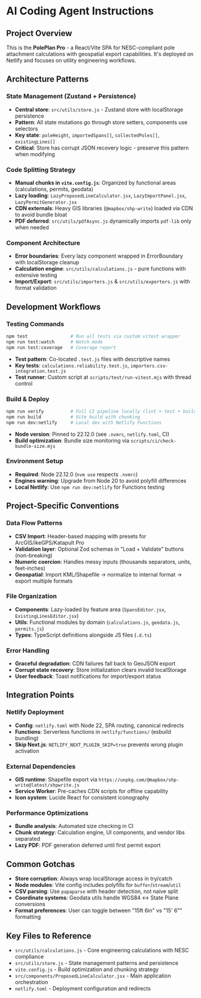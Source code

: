 # AI Coding Agent Instructions

## Project Overview
This is the **PolePlan Pro** - a React/Vite SPA for NESC-compliant pole attachment calculations with geospatial export capabilities. It's deployed on Netlify and focuses on utility engineering workflows.

## Architecture Patterns

### State Management (Zustand + Persistence)
- **Central store**: `src/utils/store.js` - Zustand store with localStorage persistence
- **Pattern**: All state mutations go through store setters, components use selectors
- **Key state**: `poleHeight`, `importedSpans[]`, `collectedPoles[]`, `existingLines[]`
- **Critical**: Store has corrupt JSON recovery logic - preserve this pattern when modifying

### Code Splitting Strategy
- **Manual chunks in `vite.config.js`**: Organized by functional areas (calculations, permits, geodata)
- **Lazy loading**: `LazyProposedLineCalculator.jsx`, `LazyImportPanel.jsx`, `LazyPermitGenerator.jsx`
- **CDN externals**: Heavy GIS libraries (`@mapbox/shp-write`) loaded via CDN to avoid bundle bloat
- **PDF deferred**: `src/utils/pdfAsync.js` dynamically imports `pdf-lib` only when needed

### Component Architecture
- **Error boundaries**: Every lazy component wrapped in ErrorBoundary with localStorage cleanup
- **Calculation engine**: `src/utils/calculations.js` - pure functions with extensive testing
- **Import/Export**: `src/utils/importers.js` & `src/utils/exporters.js` with format validation

## Development Workflows

### Testing Commands
```bash
npm test                # Run all tests via custom vitest wrapper
npm run test:watch      # Watch mode
npm run test:coverage   # Coverage report
```
- **Test pattern**: Co-located `.test.js` files with descriptive names
- **Key tests**: `calculations.reliability.test.js`, `importers.csv-integration.test.js`
- **Test runner**: Custom script at `scripts/test/run-vitest.mjs` with thread control

### Build & Deploy
```bash
npm run verify          # Full CI pipeline locally (lint + test + build + bundle check)
npm run build           # Vite build with chunking
npm run dev:netlify     # Local dev with Netlify Functions
```
- **Node version**: Pinned to 22.12.0 (see `.nvmrc`, `netlify.toml`, CI)
- **Build optimization**: Bundle size monitoring via `scripts/ci/check-bundle-size.mjs`

### Environment Setup
- **Required**: Node 22.12.0 (`nvm use` respects `.nvmrc`)
- **Engines warning**: Upgrade from Node 20 to avoid polyfill differences
- **Local Netlify**: Use `npm run dev:netlify` for Functions testing

## Project-Specific Conventions

### Data Flow Patterns
- **CSV Import**: Header-based mapping with presets for ArcGIS/ikeGPS/Katapult Pro
- **Validation layer**: Optional Zod schemas in "Load + Validate" buttons (non-breaking)
- **Numeric coercion**: Handles messy inputs (thousands separators, units, feet-inches)
- **Geospatial**: Import KML/Shapefile → normalize to internal format → export multiple formats

### File Organization
- **Components**: Lazy-loaded by feature area (`SpansEditor.jsx`, `ExistingLinesEditor.jsx`)
- **Utils**: Functional modules by domain (`calculations.js`, `geodata.js`, `permits.js`)
- **Types**: TypeScript definitions alongside JS files (`.d.ts`)

### Error Handling
- **Graceful degradation**: CDN failures fall back to GeoJSON export
- **Corrupt state recovery**: Store initialization clears invalid localStorage
- **User feedback**: Toast notifications for import/export status

## Integration Points

### Netlify Deployment
- **Config**: `netlify.toml` with Node 22, SPA routing, canonical redirects
- **Functions**: Serverless functions in `netlify/functions/` (esbuild bundling)
- **Skip Next.js**: `NETLIFY_NEXT_PLUGIN_SKIP=true` prevents wrong plugin activation

### External Dependencies
- **GIS runtime**: Shapefile export via `https://unpkg.com/@mapbox/shp-write@latest/shpwrite.js`
- **Service Worker**: Pre-caches CDN scripts for offline capability
- **Icon system**: Lucide React for consistent iconography

### Performance Optimizations
- **Bundle analysis**: Automated size checking in CI
- **Chunk strategy**: Calculation engine, UI components, and vendor libs separated
- **Lazy PDF**: PDF generation deferred until first permit export

## Common Gotchas
- **Store corruption**: Always wrap localStorage access in try/catch
- **Node modules**: Vite config includes polyfills for `buffer`/`stream`/`util`
- **CSV parsing**: Use `papaparse` with header detection, not naive split
- **Coordinate systems**: Geodata utils handle WGS84 ↔ State Plane conversions
- **Format preferences**: User can toggle between "15ft 6in" vs "15' 6"" formatting

## Key Files to Reference
- `src/utils/calculations.js` - Core engineering calculations with NESC compliance
- `src/utils/store.js` - State management patterns and persistence
- `vite.config.js` - Build optimization and chunking strategy
- `src/components/ProposedLineCalculator.jsx` - Main application orchestration
- `netlify.toml` - Deployment configuration and redirects